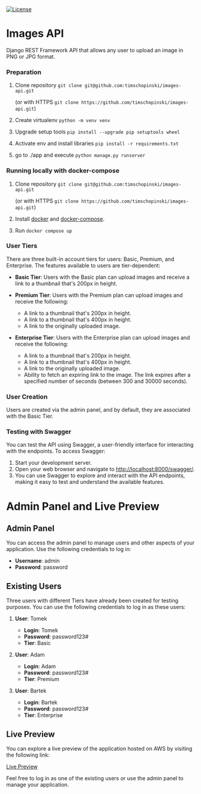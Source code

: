 <a href="https://www.npmjs.com/package/vue"><img src="https://img.shields.io/npm/l/vue.svg?sanitize=true" alt="License"></a>



# Images API
Django REST Framework API that allows any user to upload an image in PNG or JPG format.

### Preparation

1. Clone repository `git clone git@github.com:timschopinski/images-api.git` 

    (or with HTTPS `git clone https://github.com/timschopinski/images-api.git`)
 
2. Create virtualenv `python -m venv venv`
3. Upgrade setup tools `pip install --upgrade pip setuptools wheel`
4. Activate env and install libraries `pip install -r requirements.txt`
5. go to ./app and execute `python manage.py runserver`


### Running locally with docker-compose 

1. Clone repository `git clone git@github.com:timschopinski/images-api.git` 

    (or with HTTPS `git clone https://github.com/timschopinski/images-api.git`)
 
2. Install [docker](https://docs.docker.com/install/linux/docker-ce/ubuntu/) and [docker-compose](https://docs.docker.com/compose/install/).
3. Run `docker compose up`


### User Tiers

There are three built-in account tiers for users: Basic, Premium, and Enterprise. The features available to users are tier-dependent:

- **Basic Tier**: Users with the Basic plan can upload images and receive a link to a thumbnail that's 200px in height.

- **Premium Tier**: Users with the Premium plan can upload images and receive the following:
  - A link to a thumbnail that's 200px in height.
  - A link to a thumbnail that's 400px in height.
  - A link to the originally uploaded image.

- **Enterprise Tier**: Users with the Enterprise plan can upload images and receive the following:
  - A link to a thumbnail that's 200px in height.
  - A link to a thumbnail that's 400px in height.
  - A link to the originally uploaded image.
  - Ability to fetch an expiring link to the image. The link expires after a specified number of seconds (between 300 and 30000 seconds).

### User Creation

Users are created via the admin panel, and by default, they are associated with the Basic Tier.

### Testing with Swagger

You can test the API using Swagger, a user-friendly interface for interacting with the endpoints. To access Swagger:

1. Start your development server.
2. Open your web browser and navigate to [http://localhost:8000/swagger/](http://localhost:8000/swagger/).
3. You can use Swagger to explore and interact with the API endpoints, making it easy to test and understand the available features.


# Admin Panel and Live Preview

## Admin Panel

You can access the admin panel to manage users and other aspects of your application. Use the following credentials to log in:

- **Username**: admin
- **Password**: password

## Existing Users

Three users with different Tiers have already been created for testing purposes. You can use the following credentials to log in as these users:

1. **User**: Tomek
   - **Login**: Tomek
   - **Password**: password123#
   - **Tier**: Basic

2. **User**: Adam
   - **Login**: Adam
   - **Password**: password123#
   - **Tier**: Premium

3. **User**: Bartek
   - **Login**: Bartek
   - **Password**: password123#
   - **Tier**: Enterprise

## Live Preview

You can explore a live preview of the application hosted on AWS by visiting the following link:

[Live Preview](http://imagesapiloadbalancer-1990742228.us-east-1.elb.amazonaws.com/)

Feel free to log in as one of the existing users or use the admin panel to manage your application.

